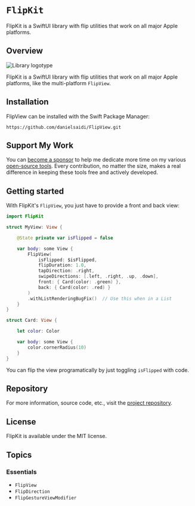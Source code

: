 # ``FlipKit``

FlipKit is a SwiftUI library with flip utilities that work on all major Apple platforms.


## Overview

![Library logotype](Logo.png)

FlipKit is a SwiftUI library with flip utilities that work on all major Apple platforms, like the multi-platform ``FlipView``.



## Installation

FlipView can be installed with the Swift Package Manager:

```
https://github.com/danielsaidi/FlipView.git
```


## Support My Work

You can [become a sponsor][Sponsors] to help me dedicate more time on my various [open-source tools][OpenSource]. Every contribution, no matter the size, makes a real difference in keeping these tools free and actively developed.



## Getting started

With FlipKit's `FlipView`, you just have to provide a front and back view: 

```swift
import FlipKit

struct MyView: View {

    @State private var isFlipped = false

    var body: some View {
        FlipView(
            isFlipped: $isFlipped,
            flipDuration: 1.0,
            tapDirection: .right,
            swipeDirections: [.left, .right, .up, .down],
            front: { Card(color: .green) },
            back: { Card(color: .red) }
        )
        .withListRenderingBugFix()  // Use this when in a List 
    }
}

struct Card: View {

    let color: Color

    var body: some View {
        color.cornerRadius(10)
    }
}
```

You can flip the view programatically by just toggling `isFlipped` with code.



## Repository

For more information, source code, etc., visit the [project repository](https://github.com/danielsaidi/FlipKit).



## License

FlipKit is available under the MIT license.



## Topics

### Essentials

- ``FlipView``
- ``FlipDirection``
- ``FlipGestureViewModifier``



[Email]: mailto:daniel.saidi@gmail.com
[Website]: https://danielsaidi.com
[GitHub]: https://github.com/danielsaidi
[OpenSource]: https://danielsaidi.com/opensource
[Sponsors]: https://github.com/sponsors/danielsaidi
